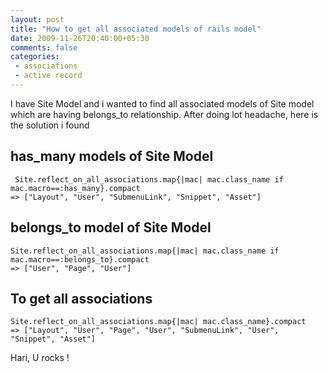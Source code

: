 ```yaml
---
layout: post
title: "How to get all associated models of rails model"
date: 2009-11-26T20:40:00+05:30
comments: false
categories:
 - associations
 - active record
---
```


I have Site Model and i wanted to find all associated models of Site model which are having belongs_to relationship.
After doing lot headache, here is the solution i found
## has_many models of Site Model
```
 Site.reflect_on_all_associations.map{|mac| mac.class_name if mac.macro==:has_many}.compact
=> ["Layout", "User", "SubmenuLink", "Snippet", "Asset"]
```
## belongs_to model of Site Model
```
Site.reflect_on_all_associations.map{|mac| mac.class_name if mac.macro==:belongs_to}.compact
=> ["User", "Page", "User"]
```
## To get all associations 
```
Site.reflect_on_all_associations.map{|mac| mac.class_name}.compact
=> ["Layout", "User", "Page", "User", "SubmenuLink", "User", "Snippet", "Asset"]
```

Hari, U rocks !
